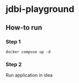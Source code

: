 # jdbi-playground

## How-to run

### Step 1

```shell
docker compose up -d
```

### Step 2
Run application in idea